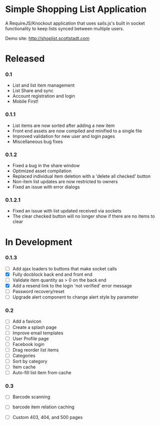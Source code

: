 Simple Shopping List Application
================================

A RequireJS/Knockout application that uses sails.js's built in socket functionality to keep lists synced between multiple users.

Demo site: http://shoplist.scottstadt.com

# Released

### 0.1

 - List and list item management
 - List Share and sync
 - Account registration and login
 - Mobile First!

### 0.1.1

 - List items are now sorted after adding a new item
 - Front end assets are now compiled and minified to a single file
 - Improved validation for new user and login pages
 - Miscellaneous bug fixes

### 0.1.2

 - Fixed a bug in the share window
 - Optimized asset compilation
 - Replaced individual item deletion with a 'delete all checked' button
 - Non-item list updates are now restricted to owners
 - Fixed an issue with error dialogs

### 0.1.2.1

 - Fixed an issue with list updated received via sockets
 - The clear checked button will no longer show if there are no items to clear

# In Development

### 0.1.3

 - [ ] Add ajax loaders to buttons that make socket calls
 - [x] Fully docblock back end and front end
 - [ ] Validate item quantity as > 0 on the back end
 - [x] Add a resend link to the login 'not verified' error message
 - [ ] Password recovery/reset
 - [ ] Upgrade alert component to change alert style by parameter

### 0.2

 - [ ] Add a favicon
 - [ ] Create a splash page
 - [ ] Improve email templates
 - [ ] User Profile page
 - [ ] Facebook login
 - [ ] Drag reorder list items
 - [ ] Categories
 - [ ] Sort by category
 - [ ] Item cache
 - [ ] Auto-fill list item from cache

### 0.3

 - [ ] Barcode scanning
 - [ ] barcode item relation caching
 - [ ] Custom 403, 404, and 500 pages


